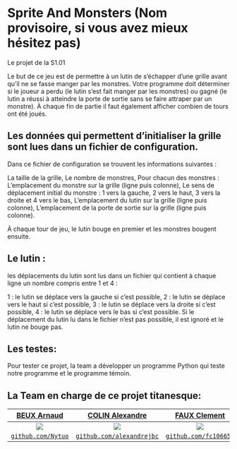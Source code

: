 # Sprite And Monsters (Nom provisoire, si vous avez mieux hésitez pas)

Le projet de la S1.01

Le but de ce jeu est de permettre à un lutin de s’échapper d’une grille
avant qu’il ne se fasse manger par les monstres. Votre programme doit
déterminer si le joueur a perdu (le lutin s’est fait manger par les monstres)
ou gagné (le lutin a réussi à atteindre la porte de sortie sans se faire attraper par un monstre).
À chaque fin de partie il faut également afficher combien de tours ont été joués.

## Les données qui permettent d’initialiser la grille sont lues dans un fichier de configuration.

Dans ce fichier de configuration se trouvent les informations suivantes :

La taille de la grille,
Le nombre de monstres,
Pour chacun des monstres :
L’emplacement du monstre sur la grille (ligne puis colonne),
Le sens de déplacement initial du monstre : 1 vers la gauche, 2 vers le haut, 3 vers la droite et 4 vers le bas,
L’emplacement du lutin sur la grille (ligne puis colonne),
L’emplacement de la porte de sortie sur la grille (ligne puis colonne).

À chaque tour de jeu, le lutin bouge en
premier et les monstres bougent ensuite.

## Le lutin :

les déplacements du lutin sont lus dans un fichier qui contient à chaque ligne un nombre compris entre 1 et 4 :

1 : le lutin se déplace vers la gauche si c’est possible,
2 : le lutin se déplace vers le haut si c’est possible,
3 : le lutin se déplace vers la droite si c’est possible,
4 : le lutin se déplace vers le bas si c’est possible.
Si le déplacement du lutin lu dans le fichier n’est pas possible, il est ignoré et le lutin ne bouge pas.

## Les testes:

Pour tester ce projet, la team a développer un programme Python qui teste notre programme et le programme témoin.

## La Team en charge de ce projet titanesque:

|           <a href="http://nytuo.yo.fr" target="_blank">**BEUX Arnaud**</a>            |    <a href="https://github.com/alexandrejbc" target="_blank">**COLIN Alexandre**</a>    |      <a href="https://github.com/fc106656" target="_blank">**FAUX Clement**</a>       |   <a href="https://github.com/MyLifeIsDamba" target="_blank">**VEILLARD Corentin**</a>    |
| :-----------------------------------------------------------------------------------: | :-------------------------------------------------------------------------------------: | :-----------------------------------------------------------------------------------: | :---------------------------------------------------------------------------------------: |
| <img src="https://avatars.githubusercontent.com/u/34894524?s=128v=4" align="center"/> |  <img src="https://avatars.githubusercontent.com/u/63028565?s=128v=4" align="center"/>  | <img src="https://avatars.githubusercontent.com/u/92145923?s=128v=4" align="center"/> |   <img src="https://avatars.githubusercontent.com/u/92926995?s=128v=4" align="center"/>   |
|       <a href="http://github.com/Nytuo" target="_blank">`github.com/Nytuo`</a>        | <a href="https://github.com/alexandrejbc" target="_blank">`github.com/alexandrejbc`</a> |    <a href="https://github.com/fc106656" target="_blank">`github.com/fc106656`</a>    | <a href="https://github.com/MyLifeIsDamba" target="_blank">`github.com/MyLifeIsDamba`</a> |
